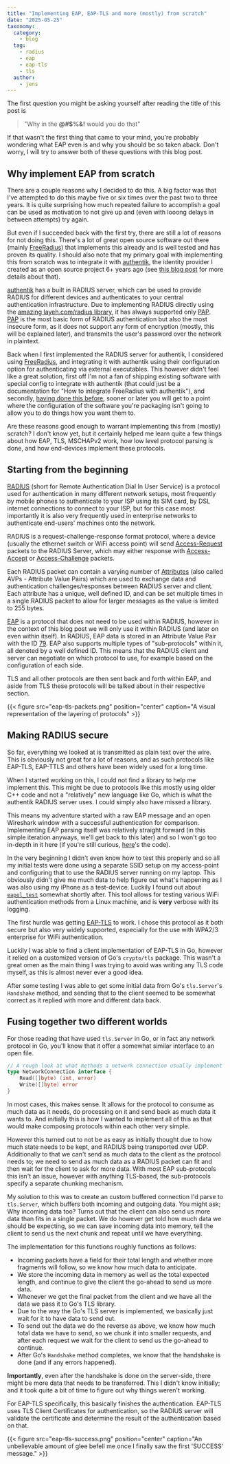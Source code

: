 ```yaml
---
title: "Implementing EAP, EAP-TLS and more (mostly) from scratch"
date: "2025-05-25"
taxonomy:
  category:
    - blog
  tag:
    - radius
    - eap
    - eap-tls
    - tls
  author:
    - jens
---
```


The first question you might be asking yourself after reading the title of this post is

> "Why in the **@#$%&!** would you do that"

If that wasn't the first thing that came to your mind, you're probably wondering what EAP even is and why you should be so taken aback. Don't worry, I will try to answer both of these questions with this blog post.

## Why implement EAP from scratch

There are a couple reasons why I decided to do this. A big factor was that I've attempted to do this maybe five or six times over the past two to three years. It is quite surprising how much repeated failure to accomplish a goal can be used as motivation to not give up and (even with looong delays in between attempts) try again.

But even if I succeeded back with the first try, there are still a lot of reasons for not doing this. There's a lot of great open source software out there (mainly [FreeRadius]) that implements this already and is well tested and has proven its quality. I should also note that my primary goal with implementing this from scratch was to integrate it with [authentik], the identity provider I created as an open source project 6+ years ago (see [this blog post](https://goauthentik.io/blog/2022-11-02-the-next-step-for-authentik) for more details about that).

[authentik] has a built in RADIUS server, which can be used to provide RADIUS for different devices and authenticates to your central authentication infrastructure. Due to implementing RADIUS directly using the [amazing layeh.com/radius library](https://github.com/layeh/radius), it has always supported only [PAP]. [PAP] is the most basic form of RADIUS authentication but also the most insecure form, as it does not support any form of encryption (mostly, this will be explained later), and transmits the user's password over the network in plaintext.

Back when I first implemented the RADIUS server for authentik, I considered using [FreeRadius], and integrating it with authentik using their configuration option for authenticating via external executables.
This however didn't feel like a great solution, first off I'm not a fan of shipping existing software with special config to integrate with authentik (that could just be a documentation for "How to integrate FreeRadius with authentik"), and secondly, [having done this before](https://github.com/goauthentik/authentik/pull/1365), sooner or later you will get to a point where the configuration of the software you're packaging isn't going to allow you to do things how you want them to.

Are these reasons good enough to warrant implementing this from (mostly) scratch? I don't know yet, but it certainly helped me learn quite a few things about how EAP, TLS, MSCHAPv2 work, how low level protocol parsing is done, and how end-devices implement these protocols.

## Starting from the beginning

[RADIUS] (short for Remote Authentication Dial In User Service) is a protocol used for authentication in many different network setups, most frequently by mobile phones to authenticate to your ISP using its SIM card, by DSL internet connections to connect to your ISP, but for this case most importantly it is also very frequently used in enterprise networks to authenticate end-users' machines onto the network.

RADIUS is a request-challenge-response format protocol, where a device (usually the ethernet switch or WiFi access point) will send [Access-Request](https://datatracker.ietf.org/doc/html/rfc2865#section-4.1) packets to the RADIUS Server, which may either response with [Access-Accept](https://datatracker.ietf.org/doc/html/rfc2865#section-4.2) or [Access-Challenge](https://datatracker.ietf.org/doc/html/rfc2865#section-4.4) packets.

Each RADIUS packet can contain a varying number of [Attributes](https://datatracker.ietf.org/doc/html/rfc2865#section-5) (also called AVPs - Attribute Value Pairs) which are used to exchange data and authentication challenges/responses between RADIUS server and client. Each attribute has a unique, well defined ID, and can be set multiple times in a single RADIUS packet to allow for larger messages as the value is limited to 255 bytes.

[EAP] is a protocol that does not need to be used within RADIUS, however in the context of this blog post we will only use it within RADIUS (and later on even within itself). In RADIUS, EAP data is stored in an Attribute Value Pair with the ID [79](https://datatracker.ietf.org/doc/html/rfc3579#section-3.1). EAP also supports multiple types of "sub-protocols" within it, all denoted by a well defined ID. This means that the RADIUS client and server can negotiate on which protocol to use, for example based on the configuration of each side.

TLS and all other protocols are then sent back and forth within EAP, and aside from TLS these protocols will be talked about in their respective section.

{{< figure src="eap-tls-packets.png" position="center" caption="A visual representation of the layering of protocols" >}}

## Making RADIUS secure

So far, everything we looked at is transmitted as plain text over the wire. This is obviously not great for a lot of reasons, and as such protocols like EAP-TLS, EAP-TTLS and others have been widely used for a long time.

When I started working on this, I could not find a library to help me implement this. This might be due to protocols like this mostly using older C++ code and not a "relatively" new language like Go, which is what the authentik RADIUS server uses. I could simply also have missed a library.

This means my adventure started with a raw EAP message and an open Wireshark window with a successful authentication for comparison. Implementing EAP parsing itself was relatively straight forward (in this simple iteration anyways, we'll get back to this later) and so I won't go too in-depth in it here (if you're still curious, [here](https://github.com/goauthentik/authentik/blob/9b7731e219c9cd655739ed83caac0b83a2c545f8/internal/outpost/radius/eap/protocol/eap/payload.go#L37)'s the code).

In the very beginning I didn't even know how to test this properly and so all my initial tests were done using a separate SSID setup on my access-point and configuring that to use the RADIUS server running on my laptop. This obviously didn't give me much data to help figure out what's happening as I was also using my iPhone as a test-device. Luckily I found out about [`eapol_test`](https://manpages.debian.org/testing/eapoltest/eapol_test.8.en.html) somewhat shortly after. This tool allows for testing various WiFi authentication methods from a Linux machine, and is **very** verbose with its logging.

The first hurdle was getting [EAP-TLS] to work. I chose this protocol as it both secure but also very widely supported, especially for the use with WPA2/3 enterprise for WiFi authentication.

Luckily I was able to find a client implementation of EAP-TLS in Go, however it relied on a customized version of Go's `crypto/tls` package. This wasn't a great omen as the main thing I was trying to avoid was writing any TLS code myself, as this is almost never ever a good idea.

After some testing I was able to get some initial data from Go's `tls.Server`'s `Handshake` method, and sending that to the client seemed to be somewhat correct as it replied with more and different data back.

## Fusing together two different worlds

For those reading that have used `tls.Server` in Go, or in fact any network protocol in Go, you'll know that it offer a somewhat similar interface to an open file.

```go
// A rough look at what methods a network connection usually implement
type NetworkConnection interface {
    Read([]byte) (int, error)
    Write([]byte) error
}
```

In most cases, this makes sense. It allows for the protocol to consume as much data as it needs, do processing on it and send back as much data it wants to. And initially this is how I wanted to implement all of this as that would make composing protocols within each other very simple.

However this turned out to not be as easy as initially thought due to how much state needs to be kept, and RADIUS being transported over UDP. Additionally to that we can't send as much data to the client as the protocol needs to; we need to send as much data as a RADIUS packet can fit and then wait for the client to ask for more data. With most EAP sub-protocols this isn't an issue, however with anything TLS-based, the sub-protocols specify a separate chunking mechanism.

My solution to this was to create an custom buffered connection I'd parse to `tls.Server`, which buffers both incoming and outgoing data. You might ask; Why incoming data too? Turns out that the client can also send us more data than fits in a single packet. We do however get told how much data we should be expecting, so we can save incoming data into memory, tell the client to send us the next chunk and repeat until we have everything.

The implementation for this functions roughly functions as follows:

- Incoming packets have a field for their total length and whether more fragments will follow, so we know how much data to anticipate.
- We store the incoming data in memory as well as the total expected length, and continue to give the client the go-ahead to send us more data.
- Whenever we get the final packet from the client and we have all the data we pass it to Go's TLS library.
- Due to the way the Go's TLS server is implemented, we basically just wait for it to have data to send out.
- To send out the data we do the reverse as above, we know how much total data we have to send, so we chunk it into smaller requests, and after each request we wait for the client to send us the go-ahead to continue.
- After Go's `Handshake` method completes, we know that the handshake is done (and if any errors happened).

**Importantly**, even after the handshake is done on the server-side, there might be more data that needs to be transferred. This I didn't know initially; and it took quite a bit of time to figure out why things weren't working.

For EAP-TLS specifically, this basically finishes the authentication. EAP-TLS uses TLS Client Certificates for authentication, so the RADIUS server will validate the certificate and determine the result of the authentication based on that.

{{< figure src="eap-tls-success.png" position="center" caption="An unbelievable amount of glee befell me once I finally saw the first 'SUCCESS' message." >}}

[authentik]: https://goauthentik.io
[freeradius]: https://www.freeradius.org
[RADIUS]: https://datatracker.ietf.org/doc/html/rfc2865
[PAP]: https://datatracker.ietf.org/doc/html/rfc2865#section-5.2
[EAP]: https://datatracker.ietf.org/doc/html/rfc3748
[EAP-TLS]: https://datatracker.ietf.org/doc/html/rfc5216
